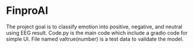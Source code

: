 # FinproAI

The project goal is to classify emotion into positive, negative, and neutral using EEG result.
Code.py is the main code which include a gradio code for simple UI.
File named valtrue(number) is a test data to validate the model.
